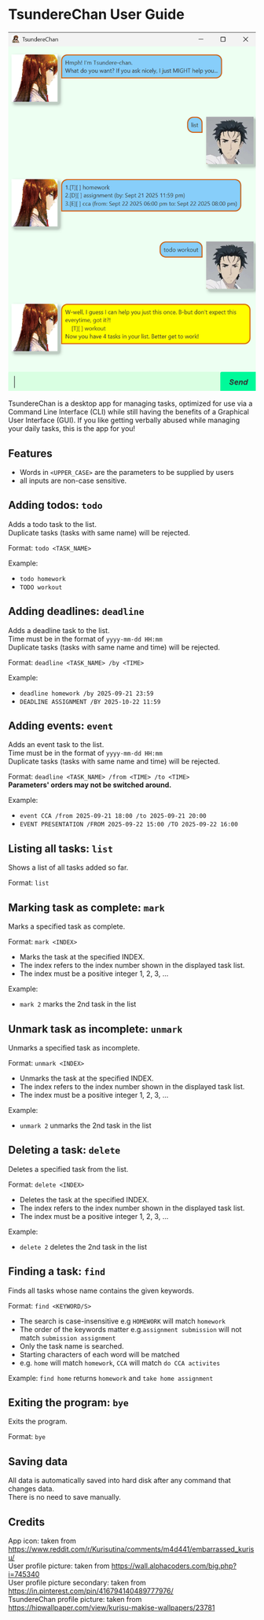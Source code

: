 # TsundereChan User Guide

![Product Screenshot](Ui.png)

TsundereChan is a desktop app for managing tasks, optimized for use via a Command Line Interface (CLI)
while still having the benefits of a Graphical User Interface (GUI).
If you like getting verbally abused while managing your daily tasks, this is the app for you!


## Features
- Words in `<UPPER_CASE>` are the parameters to be supplied by users
- all inputs are non-case sensitive.


## Adding todos: `todo`

Adds a todo task to the list.  
Duplicate tasks (tasks with same name) will be rejected.


Format: `todo <TASK_NAME>`

Example: 
- `todo homework`
- `TODO workout`


## Adding deadlines: `deadline`

Adds a deadline task to the list.  
Time must be in the format of `yyyy-mm-dd HH:mm`  
Duplicate tasks (tasks with same name and time) will be rejected.

Format: `deadline <TASK_NAME> /by <TIME>`

Example:
- `deadline homework /by 2025-09-21 23:59`
- `DEADLINE ASSIGNMENT /BY 2025-10-22 11:59`


## Adding events: `event`

Adds an event task to the list.   
Time must be in the format of `yyyy-mm-dd HH:mm`  
Duplicate tasks (tasks with same name and time) will be rejected.

Format: `deadline <TASK_NAME> /from <TIME> /to <TIME>`  
**Parameters' orders may not be switched around.**

Example:
- `event CCA /from 2025-09-21 18:00 /to 2025-09-21 20:00`
- `EVENT PRESENTATION /FROM 2025-09-22 15:00 /TO 2025-09-22 16:00`


## Listing all tasks: `list`

Shows a list of all tasks added so far.

Format: `list`


## Marking task as complete: `mark`

Marks a specified task as complete.

Format: `mark <INDEX>`
- Marks the task at the specified INDEX.
- The index refers to the index number shown in the displayed task list.
- The index must be a positive integer 1, 2, 3, …​

Example:
- `mark 2` marks the 2nd task in the list


## Unmark task as incomplete: `unmark`

Unmarks a specified task as incomplete.

Format: `unmark <INDEX>`
- Unmarks the task at the specified INDEX.
- The index refers to the index number shown in the displayed task list.
- The index must be a positive integer 1, 2, 3, …​

Example:
- `unmark 2` unmarks the 2nd task in the list


## Deleting a task: `delete`

Deletes a specified task from the list.

Format: `delete <INDEX>`
- Deletes the task at the specified INDEX.
- The index refers to the index number shown in the displayed task list.
- The index must be a positive integer 1, 2, 3, …​

Example:
- `delete 2` deletes the 2nd task in the list


## Finding a task: `find`

Finds all tasks whose name contains the given keywords.

Format: `find <KEYWORD/S>`

- The search is case-insensitive e.g `HOMEWORK` will match `homework`
- The order of the keywords matter e.g.`assignment submission` will not match `submission assignment`
- Only the task name is searched.
- Starting characters of each word will be matched 
- e.g. `home` will match `homework`, `CCA` will match `do CCA activites`

Example: `find home` returns `homework` and `take home assignment`


## Exiting the program: `bye`

Exits the program.

Format: `bye`


## Saving data
All data is automatically saved into hard disk after any command that changes data.  
There is no need to save manually.


## Credits
App icon: taken from https://www.reddit.com/r/Kurisutina/comments/m4d441/embarrassed_kurisu/  
User profile picture: taken from https://wall.alphacoders.com/big.php?i=745340  
User profile picture secondary: taken from https://in.pinterest.com/pin/416794140489777976/  
TsundereChan profile picture: taken from https://hipwallpaper.com/view/kurisu-makise-wallpapers/23781


